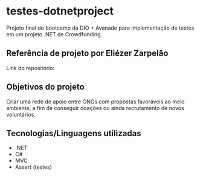 # testes-dotnetproject
Projeto final do bootcamp da DIO + Avanade para implementação de testes em um projeto .NET de Crowdfunding.

## Referência de projeto por Eliézer Zarpelão
Link do repositório: 

## Objetivos do projeto
Criar uma rede de apoio entre ONGs com propostas favoráveis ao meio ambiente, a fim de conseguir doações ou ainda recrutamento de novos voluntários.

## Tecnologias/Linguagens utilizadas
* .NET
* C#
* MVC
* Assert (testes)